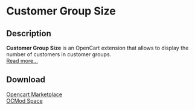 # Customer Group Size

## Description
**Customer Group Size** is an OpenCart extension that allows to display the number of customers in customer groups.  
[Read more...](./module/README.md)

## Download
[Opencart Marketplace](https://www.opencart.com/index.php?route=marketplace/extension/info&extension_id=42642)  
[OCMod Space](https://www.ocmod.space/customer-group-size)  
